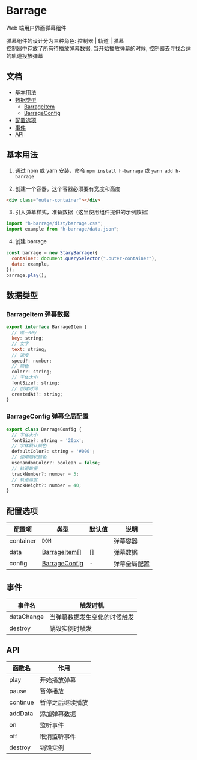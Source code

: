 # Barrage

Web 端用户界面弹幕组件

弹幕组件的设计分为三种角色: 控制器 | 轨道 | 弹幕  
控制器中存放了所有待播放弹幕数据, 当开始播放弹幕的时候, 控制器去寻找合适的轨道投放弹幕

## 文档

- [基本用法](#基本用法)
- [数据类型](#数据类型)
  - [BarrageItem](#barrageitem-弹幕数据)
  - [BarrageConfig](#barrageconfig-弹幕全局配置)
- [配置选项](#配置选项)
- [事件](#事件)
- [API](#api)

## 基本用法

1. 通过 npm 或 yarn 安装，命令 `npm install h-barrage` 或 `yarn add h-barrage`

2. 创建一个容器，这个容器必须要有宽度和高度

```html
<div class="outer-container"></div>
```

3. 引入弹幕样式，准备数据（这里使用组件提供的示例数据）

```javascript
import "h-barrage/dist/barrage.css";
import example from "h-barrage/data.json";
```

4. 创建 barrage

```javascript
const barrage = new StaryBarrage({
  container: document.querySelector(".outer-container"),
  data: example,
});
barrage.play();
```

## 数据类型

### BarrageItem 弹幕数据

```javascript
export interface BarrageItem {
  // 唯一Key
  key: string;
  // 文字
  text: string;
  // 速度
  speed?: number;
  // 颜色
  color?: string;
  // 字体大小
  fontSize?: string;
  // 创建时间
  createdAt?: string;
}
```

### BarrageConfig 弹幕全局配置

```javascript
export class BarrageConfig {
  // 字体大小
  fontSize?: string = '20px';
  // 字体默认颜色
  defaultColor?: string = '#000';
  // 使用随机颜色
  useRandomColor?: boolean = false;
  // 轨道数量
  trackNumber?: number = 3;
  // 轨道高度
  trackHeight?: number = 40;
}
```

## 配置选项

| 配置项    | 类型                                         | 默认值 | 说明         |
| --------- | -------------------------------------------- | ------ | ------------ |
| container | `DOM`                                        |        | 弹幕容器     |
| data      | [BarrageItem](#barrageitem-弹幕数据)[]       | []     | 弹幕数据     |
| config    | [BarrageConfig](#barrageconfig-弹幕全局配置) | -      | 弹幕全局配置 |

## 事件

| 事件名     | 触发时机                     |
| ---------- | ---------------------------- |
| dataChange | 当弹幕数据发生变化的时候触发 |
| destroy    | 销毁实例时触发               |

## API

| 函数名   | 作用             |
| -------- | ---------------- |
| play     | 开始播放弹幕     |
| pause    | 暂停播放         |
| continue | 暂停之后继续播放 |
| addData  | 添加弹幕数据     |
| on       | 监听事件         |
| off      | 取消监听事件     |
| destroy  | 销毁实例         |
